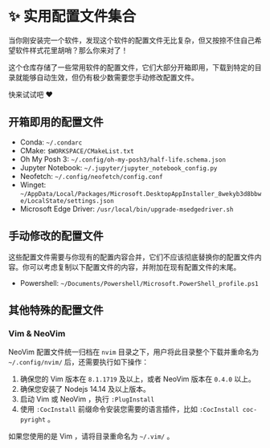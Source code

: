 # :sparkles: 实用配置文件集合

当你刚安装完一个软件，发现这个软件的配置文件无比复杂，但又按捺不住自己希望软件样式花里胡哨？那么你来对了！

这个仓库存储了一些常用软件的配置文件，它们大部分开箱即用，下载到特定的目录就能够自动生效，但仍有极少数需要您手动修改配置文件。

快来试试吧 :heart:

## 开箱即用的配置文件

- Conda: `~/.condarc`
- CMake: `$WORKSPACE/CMakeList.txt`
- Oh My Posh 3: `~/.config/oh-my-posh3/half-life.schema.json`
- Jupyter Notebook: `~/.jupyter/jupyter_notebook_config.py`
- Neofetch: `~/.config/neofetch/config.conf`
- Winget: `~/AppData/Local/Packages/Microsoft.DesktopAppInstaller_8wekyb3d8bbwe/LocalState/settings.json`
- Microsoft Edge Driver: `/usr/local/bin/upgrade-msedgedriver.sh`

## 手动修改的配置文件

这些配置文件需要与你现有的配置内容合并，它们不应该彻底替换你的配置文件内容。你可以考虑复制以下配置文件的内容，并附加在现有配置文件的末尾。

- Powershell: `~/Documents/Powershell/Microsoft.PowerShell_profile.ps1`

## 其他特殊的配置文件

### Vim & NeoVim

NeoVim 配置文件统一归档在 `nvim` 目录之下，用户将此目录整个下载并重命名为 `~/.config/nvim/` 后，还需要执行如下操作：

1. 确保您的 Vim 版本在 `8.1.1719` 及以上，或者 NeoVim 版本在 `0.4.0` 以上。
2. 确保您安装了 Nodejs 14.14 及以上版本。
3. 启动 Vim 或 NeoVim ，执行 `:PlugInstall`
4. 使用 `:CocInstall` 前缀命令安装您需要的语言插件，比如 `:CocInstall coc-pyright` 。

如果您使用的是 Vim ，请将目录重命名为 `~/.vim/` 。
